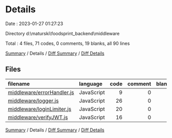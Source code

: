 # Details

Date : 2023-01-27 01:27:23

Directory d:\\maturski\\foodsprint_backend\\middleware

Total : 4 files,  71 codes, 0 comments, 19 blanks, all 90 lines

[Summary](results.md) / Details / [Diff Summary](diff.md) / [Diff Details](diff-details.md)

## Files
| filename | language | code | comment | blank | total |
| :--- | :--- | ---: | ---: | ---: | ---: |
| [middleware/errorHandler.js](/middleware/errorHandler.js) | JavaScript | 9 | 0 | 5 | 14 |
| [middleware/logger.js](/middleware/logger.js) | JavaScript | 26 | 0 | 5 | 31 |
| [middleware/loginLimiter.js](/middleware/loginLimiter.js) | JavaScript | 20 | 0 | 3 | 23 |
| [middleware/verifyJWT.js](/middleware/verifyJWT.js) | JavaScript | 16 | 0 | 6 | 22 |

[Summary](results.md) / Details / [Diff Summary](diff.md) / [Diff Details](diff-details.md)